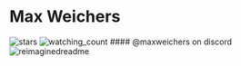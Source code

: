 <h1 style="align-text: center;">Max Weichers</h1>
<img src="https://img.shields.io/github/stars/maxweichers?label=Stars" alt="stars">
<img src="https://komarev.com/ghpvc/?username=maxweichers&color=brightgreen" alt="watching_count" />
#### @maxweichers on discord
<img src="https://myreadme.vercel.app/api/embed/maxweichers?panels=userstatistics,toprepositories,toplanguages,commitgraph" alt="reimaginedreadme" />
